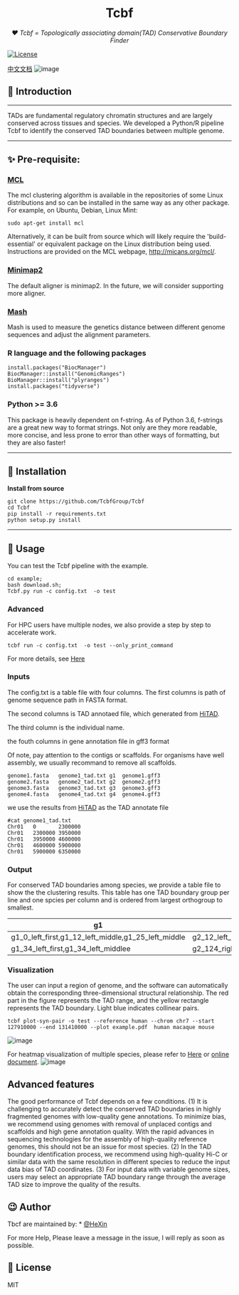 <h1 align="center">Tcbf</h1>
<p align="center">
    <em> ❤️ Tcbf = Topologically associating domain(TAD) Conservative Boundary Finder</em>
</p>
<p>
    <a href="https://opensource.org/licenses/MIT">
        <img src="https://img.shields.io/badge/License-MIT-brightgreen.svg" alt="License">
    </a>
</p>

[中文文档](static/TcbfUserManual.docx)
![image](static/pipeline.png)
## 📣 Introduction
___
TADs are fundamental regulatory chromatin structures and are
largely conserved across tissues and species. We developed 
a Python/R pipeline Tcbf to identify the conserved TAD boundaries between
multiple genome.


___
## ✨ Pre-requisite:
### [MCL](https://github.com/micans/mcl)
The mcl clustering algorithm is available in the
repositories of some Linux distributions and so can be
installed in the same way as any other package. 
For example, on Ubuntu, Debian, Linux Mint:

`sudo apt-get install mcl`


Alternatively, it can be built from source which 
will likely require the 'build-essential'
or equivalent package on the Linux distribution being 
used. Instructions are provided on the MCL webpage, 
http://micans.org/mcl/.

### [Minimap2](https://github.com/lh3/minimap2)
The default aligner is minimap2. In the future, we will consider supporting more aligner.

### [Mash](https://github.com/marbl/Mash)
Mash is used to measure the genetics distance between different genome sequences and adjust the alignment parameters.


### R language and the following packages

```
install.packages("BiocManager")
BiocManager::install("GenomicRanges")
BioManager::install("plyranges")
install.packages("tidyverse")
```

### Python >= 3.6
This package is heavily dependent on f-string. As of Python 3.6, f-strings are a great new way to format strings. Not only are they more readable, more concise, and less prone to error than other ways of
formatting, but they are also faster!
___
## 🔰 Installation

[//]: # (**pip install**)

[//]: # (```shell)

[//]: # (pip install Tcbf)

[//]: # (```)

**Install from source**
```shell
git clone https://github.com/TcbfGroup/Tcbf
cd Tcbf
pip install -r requirements.txt
python setup.py install
```

[//]: # (### Quick installation using docker container)

[//]: # ()
[//]: # ()
[//]: # (`docker pull Tcbf`)

[//]: # ()
[//]: # (Singularity container source)

[//]: # ()
[//]: # ()
[//]: # (`singularity pull Tcbf.sif docker://Tcbf`)

[//]: # ()
[//]: # (### Conda install)

[//]: # (`conda install tcbf`)
___
## 📝 Usage

You can test the Tcbf pipeline with the example.
```
cd example;
bash download.sh;
Tcbf.py run -c config.txt  -o test
```
### Advanced
For HPC users have multiple nodes, we also provide a step by step to accelerate work.
```
tcbf run -c config.txt  -o test --only_print_command
```
For more details, see [Here]()

### Inputs
The config.txt is a table file with four columns. 
The first columns is path of genome sequence path in FASTA format.

The second columns is TAD annotaed file, which generated from [HiTAD](https://xiaotaowang.github.io/TADLib/hitad.html).


The third column is the individual name.

the fouth columns in gene annotation file in gff3 format


Of note, pay attention to the contigs or scaffolds. For organisms have well assembly,
we usually recommand to remove all scaffolds.
```
genome1.fasta   genome1_tad.txt g1  genome1.gff3
genome2.fasta   genome2_tad.txt g2  genome2.gff3
genome3.fasta   genome3_tad.txt g3  genome3.gff3
genome4.fasta   genome4_tad.txt g4  genome4.gff3
```

we use the results from [HiTAD](https://academic.oup.com/nar/article/45/19/e163/4093166) 
as the TAD annotate file 
```
#cat genome1_tad.txt
Chr01   0       2300000
Chr01   2300000 3950000
Chr01   3950000 4600000
Chr01   4600000 5900000
Chr01   5900000 6350000
```



### Output
For conserved TAD boundaries among species, we provide a table file to show the 
the clustering results. This table has one TAD boundary group per line and one spcies per column and is ordered
from largest orthogroup to smallest.



| g1                                                  | g2                                   |
|-----------------------------------------------------|--------------------------------------|
| g1_0_left_first,g1_12_left_middle,g1_25_left_middle | g2_12_left_middle                    |
| g1_34_left_first,g1_34_left_middlee                 | g2_124_right_last,g2_14_left_middle, |


### Visualization
The user can input a region of  genome, 
and the software can automatically obtain the corresponding 
three-dimensional structural relationship.
The red part in the figure represents the TAD range, and the yellow rectangle represents the TAD boundary. Light blue indicates collinear pairs.


`tcbf plot-syn-pair -o test --reference human --chrom chr7 --start 127910000 --end 131410000 --plot example.pdf  human macaque mouse`


![image](static/example.png)

For heatmap visualization of multiple species, please refer to 
[Here](example/heatmap.R) or 
[online document](https://github.com/TcbfGroup/Tcbf/example/heatmap.R).
![image](static/heatmap.png)


## Advanced features
The good performance of Tcbf depends on a few conditions. (1) It is challenging to accurately detect the conserved TAD boundaries in highly fragmented genomes with low-quality gene annotations. To minimize bias, we recommend using genomes with removal of unplaced contigs and scaffolds and high gene annotation quality. With the rapid advances in sequencing technologies for the assembly of high-quality reference genomes, this should not be an issue for most species. (2) In the TAD boundary identification process, we recommend using high-quality Hi-C or similar data with the same resolution in different species to reduce the input data bias of TAD coordinates. (3) For input data with variable genome sizes, users may select an appropriate TAD boundary range through the average TAD size to improve the quality of the results.
## 😉 Author
Tbcf are maintained by: * [@HeXin](https://github.com/TcbfGroup)


For more Help, Please leave a message in the issue, 
I will reply as soon as possible.


## 📃 License

MIT 
